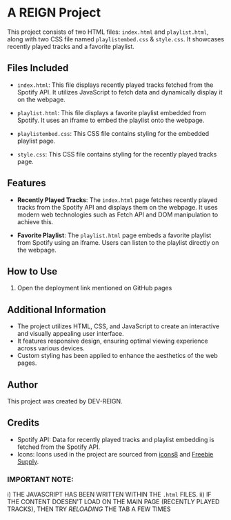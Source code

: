# A REIGN Project

This project consists of two HTML files: `index.html` and `playlist.html`, along with two CSS file named `playlistembed.css` & `style.css`. It showcases recently played tracks and a favorite playlist.

## Files Included

- `index.html`: This file displays recently played tracks fetched from the Spotify API. It utilizes JavaScript to fetch data and dynamically display it on the webpage.

- `playlist.html`: This file displays a favorite playlist embedded from Spotify. It uses an iframe to embed the playlist onto the webpage.

- `playlistembed.css`: This CSS file contains styling for the embedded playlist page.

- `style.css`: This CSS file contains styling for the recently played tracks page.

## Features

- **Recently Played Tracks**: The `index.html` page fetches recently played tracks from the Spotify API and displays them on the webpage. It uses modern web technologies such as Fetch API and DOM manipulation to achieve this.

- **Favorite Playlist**: The `playlist.html` page embeds a favorite playlist from Spotify using an iframe. Users can listen to the playlist directly on the webpage.

## How to Use

1. Open the deployment link mentioned on GitHub pages 

## Additional Information

- The project utilizes HTML, CSS, and JavaScript to create an interactive and visually appealing user interface.
- It features responsive design, ensuring optimal viewing experience across various devices.
- Custom styling has been applied to enhance the aesthetics of the web pages.

## Author

This project was created by DEV-REIGN.

## Credits

- Spotify API: Data for recently played tracks and playlist embedding is fetched from the Spotify API.
- Icons: Icons used in the project are sourced from [icons8](https://icons8.com/) and [Freebie Supply](https://freebiesupply.com/).

### **IMPORTANT NOTE**:
i) THE JAVASCRIPT HAS BEEN WRITTEN WITHIN THE `.html` FILES.
ii) IF THE CONTENT DOESEN'T LOAD ON THE MAIN PAGE (RECENTLY PLAYED TRACKS), THEN TRY *RELOADING* THE TAB A FEW TIMES
